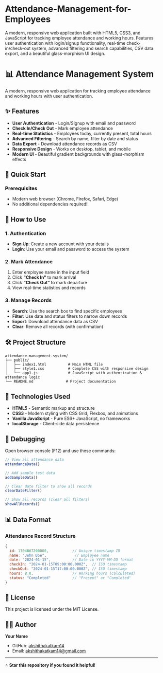 # Attendance-Management-for-Employees
 A modern, responsive web application built with HTML5, CSS3, and JavaScript for tracking employee attendance and working hours. Features user authentication with login/signup functionality, real-time check-in/check-out system, advanced filtering and search capabilities, CSV data export, and a beautiful glass-morphism UI design. 


 # 📊 Attendance Management System

A modern, responsive web application for tracking employee attendance and working hours with user authentication.

## ✨ Features

- **User Authentication** - Login/Signup with email and password
- **Check In/Check Out** - Mark employee attendance
- **Real-time Statistics** - Employees today, currently present, total hours
- **Advanced Filtering** - Search by name, filter by date and status
- **Data Export** - Download attendance records as CSV
- **Responsive Design** - Works on desktop, tablet, and mobile
- **Modern UI** - Beautiful gradient backgrounds with glass-morphism effects

## 🚀 Quick Start

### Prerequisites
- Modern web browser (Chrome, Firefox, Safari, Edge)
- No additional dependencies required!


## 📱 How to Use

### 1. Authentication
- **Sign Up**: Create a new account with your details
- **Login**: Use your email and password to access the system

### 2. Mark Attendance
1. Enter employee name in the input field
2. Click **"Check In"** to mark arrival
3. Click **"Check Out"** to mark departure
4. View real-time statistics and records

### 3. Manage Records
- **Search**: Use the search box to find specific employees
- **Filter**: Use date and status filters to narrow down records
- **Export**: Download attendance data as CSV
- **Clear**: Remove all records (with confirmation)

## 🛠️ Project Structure

```
attendance-management-system/
├── public/
│   ├── index1.html          # Main HTML file
│   ├── style1.css           # Complete CSS with responsive design
│   └── app1.js              # JavaScript with authentication & attendance logic
└── README.md               # Project documentation
```

## 🔧 Technologies Used

- **HTML5** - Semantic markup and structure
- **CSS3** - Modern styling with CSS Grid, Flexbox, and animations
- **Vanilla JavaScript** - Pure ES6+ JavaScript, no frameworks
- **localStorage** - Client-side data persistence

## 🐛 Debugging

Open browser console (F12) and use these commands:

```javascript
// View all attendance data
attendanceData()

// Add sample test data
addSampleData()

// Clear date filter to show all records
clearDateFilter()

// Show all records (clear all filters)
showAllRecords()
```


## 📊 Data Format

### Attendance Record Structure
```javascript
{
  id: 1704067200000,           // Unique timestamp ID
  name: "John Doe",             // Employee name
  date: "2024-01-15",          // Date in YYYY-MM-DD format
  checkIn: "2024-01-15T09:00:00.000Z",  // ISO timestamp
  checkOut: "2024-01-15T17:00:00.000Z", // ISO timestamp
  hours: 8.0,                  // Working hours (calculated)
  status: "Completed"          // "Present" or "Completed"
}
```

## 📝 License

This project is licensed under the MIT License.

## 👨‍💻 Author

**Your Name**
- GitHub: [akshithakatkam14](https://github.com/akshithakatkam14)
- Email: akshithakatkam14@gmail.com

---

⭐ **Star this repository if you found it helpful!**
